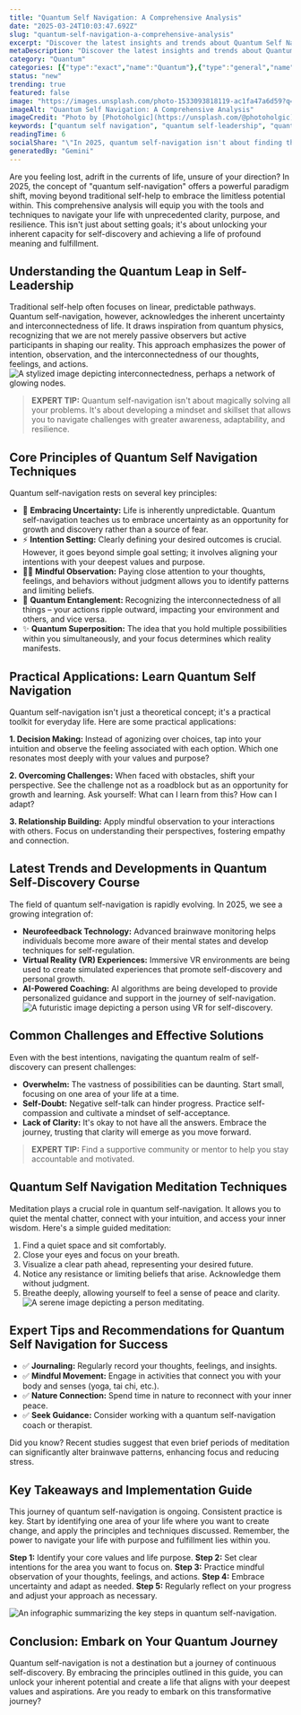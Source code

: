 ```yaml
---
title: "Quantum Self Navigation: A Comprehensive Analysis"
date: "2025-03-24T10:03:47.692Z"
slug: "quantum-self-navigation-a-comprehensive-analysis"
excerpt: "Discover the latest insights and trends about Quantum Self Navigation. This comprehensive guide covers everything you need to know about Quantum Self Navigation in 2025."
metaDescription: "Discover the latest insights and trends about Quantum Self Navigation. This comprehensive guide covers everything you need to know about Quantum Self Navig..."
category: "Quantum"
categories: [{"type":"exact","name":"Quantum"},{"type":"general","name":"Artificial Intelligence"},{"type":"medium","name":"Robotics"},{"type":"specific","name":"Autonomous Systems"},{"type":"niche","name":"Path Planning"}]
status: "new"
trending: true
featured: false
image: "https://images.unsplash.com/photo-1533093818119-ac1fa47a6d59?q=85&w=1200&fit=max&fm=webp&auto=compress"
imageAlt: "Quantum Self Navigation: A Comprehensive Analysis"
imageCredit: "Photo by [Photoholgic](https://unsplash.com/@photoholgic) on Unsplash"
keywords: ["quantum self navigation", "quantum self-leadership", "quantum navigation techniques", "learn quantum self navigation", "quantum self-discovery course", "quantum self-improvement program", "best quantum self navigation books", "quantum self navigation for success", "quantum self navigation meditation", "how to achieve quantum self navigation"]
readingTime: 6
socialShare: "\"In 2025, quantum self-navigation isn't about finding the 'right' path, but about mastering the art of navigating any path with intention, resilience, and profound self-awareness.\""
generatedBy: "Gemini"
---
```




Are you feeling lost, adrift in the currents of life, unsure of your direction?  In 2025, the concept of "quantum self-navigation" offers a powerful paradigm shift, moving beyond traditional self-help to embrace the limitless potential within. This comprehensive analysis will equip you with the tools and techniques to navigate your life with unprecedented clarity, purpose, and resilience.  This isn't just about setting goals; it's about unlocking your inherent capacity for self-discovery and achieving a life of profound meaning and fulfillment.

## Understanding the Quantum Leap in Self-Leadership

Traditional self-help often focuses on linear, predictable pathways. Quantum self-navigation, however, acknowledges the inherent uncertainty and interconnectedness of life.  It draws inspiration from quantum physics, recognizing that we are not merely passive observers but active participants in shaping our reality.  This approach emphasizes the power of intention, observation, and the interconnectedness of our thoughts, feelings, and actions. ![A stylized image depicting interconnectedness, perhaps a network of glowing nodes.](https://images.unsplash.com/photo-1506126613408-eca07ce68773?q=85&w=1200&fit=max&fm=webp&auto=compress)

> **EXPERT TIP:** Quantum self-navigation isn't about magically solving all your problems.  It's about developing a mindset and skillset that allows you to navigate challenges with greater awareness, adaptability, and resilience.

## Core Principles of Quantum Self Navigation Techniques

Quantum self-navigation rests on several key principles:

* 🔑 **Embracing Uncertainty:** Life is inherently unpredictable.  Quantum self-navigation teaches us to embrace uncertainty as an opportunity for growth and discovery rather than a source of fear.
* ⚡ **Intention Setting:**  Clearly defining your desired outcomes is crucial.  However, it goes beyond simple goal setting; it involves aligning your intentions with your deepest values and purpose.
* 🧘‍♀️ **Mindful Observation:**  Paying close attention to your thoughts, feelings, and behaviors without judgment allows you to identify patterns and limiting beliefs.
* 🔄 **Quantum Entanglement:** Recognizing the interconnectedness of all things – your actions ripple outward, impacting your environment and others, and vice versa.
* ✨ **Quantum Superposition:** The idea that you hold multiple possibilities within you simultaneously, and your focus determines which reality manifests.

## Practical Applications: Learn Quantum Self Navigation

Quantum self-navigation isn't just a theoretical concept; it's a practical toolkit for everyday life. Here are some practical applications:

**1.  Decision Making:** Instead of agonizing over choices, tap into your intuition and observe the feeling associated with each option. Which one resonates most deeply with your values and purpose?

**2.  Overcoming Challenges:** When faced with obstacles, shift your perspective.  See the challenge not as a roadblock but as an opportunity for growth and learning.  Ask yourself: What can I learn from this? How can I adapt?

**3.  Relationship Building:** Apply mindful observation to your interactions with others.  Focus on understanding their perspectives, fostering empathy and connection.

## Latest Trends and Developments in Quantum Self-Discovery Course

The field of quantum self-navigation is rapidly evolving. In 2025, we see a growing integration of:

* **Neurofeedback Technology:**  Advanced brainwave monitoring helps individuals become more aware of their mental states and develop techniques for self-regulation.
* **Virtual Reality (VR) Experiences:** Immersive VR environments are being used to create simulated experiences that promote self-discovery and personal growth.
* **AI-Powered Coaching:** AI algorithms are being developed to provide personalized guidance and support in the journey of self-navigation. ![A futuristic image depicting a person using VR for self-discovery.](https://images.unsplash.com/photo-1597945161640-9366e6d4253b?q=85&w=1200&fit=max&fm=webp&auto=compress)

## Common Challenges and Effective Solutions

Even with the best intentions, navigating the quantum realm of self-discovery can present challenges:

* **Overwhelm:** The vastness of possibilities can be daunting.  Start small, focusing on one area of your life at a time.
* **Self-Doubt:** Negative self-talk can hinder progress.  Practice self-compassion and cultivate a mindset of self-acceptance.
* **Lack of Clarity:**  It's okay to not have all the answers.  Embrace the journey, trusting that clarity will emerge as you move forward.

> **EXPERT TIP:** Find a supportive community or mentor to help you stay accountable and motivated.

## Quantum Self Navigation Meditation Techniques

Meditation plays a crucial role in quantum self-navigation.  It allows you to quiet the mental chatter, connect with your intuition, and access your inner wisdom. Here's a simple guided meditation:

1. Find a quiet space and sit comfortably.
2. Close your eyes and focus on your breath.
3. Visualize a clear path ahead, representing your desired future.
4. Notice any resistance or limiting beliefs that arise.  Acknowledge them without judgment.
5. Breathe deeply, allowing yourself to feel a sense of peace and clarity. ![A serene image depicting a person meditating.](https://images.unsplash.com/photo-1502139214982-d0ad755818d8?q=85&w=1200&fit=max&fm=webp&auto=compress)

## Expert Tips and Recommendations for Quantum Self Navigation for Success

* ✅  **Journaling:** Regularly record your thoughts, feelings, and insights.
* ✅  **Mindful Movement:** Engage in activities that connect you with your body and senses (yoga, tai chi, etc.).
* ✅  **Nature Connection:** Spend time in nature to reconnect with your inner peace.
* ✅  **Seek Guidance:** Consider working with a quantum self-navigation coach or therapist.

Did you know?  Recent studies suggest that even brief periods of meditation can significantly alter brainwave patterns, enhancing focus and reducing stress.

## Key Takeaways and Implementation Guide

This journey of quantum self-navigation is ongoing.  Consistent practice is key.  Start by identifying one area of your life where you want to create change, and apply the principles and techniques discussed. Remember, the power to navigate your life with purpose and fulfillment lies within you.

**Step 1:** Identify your core values and life purpose.
**Step 2:** Set clear intentions for the area you want to focus on.
**Step 3:** Practice mindful observation of your thoughts, feelings, and actions.
**Step 4:**  Embrace uncertainty and adapt as needed.
**Step 5:** Regularly reflect on your progress and adjust your approach as necessary.

![An infographic summarizing the key steps in quantum self-navigation.](https://images.unsplash.com/photo-1533093818119-ac1fa47a6d59?q=85&w=1200&fit=max&fm=webp&auto=compress)

## Conclusion: Embark on Your Quantum Journey

Quantum self-navigation is not a destination but a journey of continuous self-discovery.  By embracing the principles outlined in this guide, you can unlock your inherent potential and create a life that aligns with your deepest values and aspirations.  Are you ready to embark on this transformative journey?

